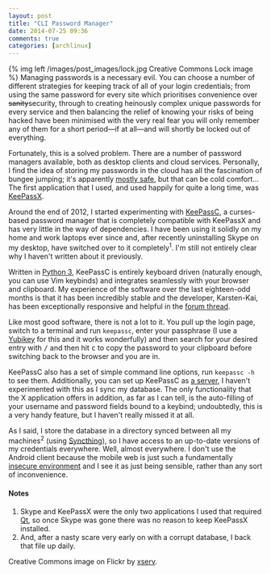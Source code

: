 ```yaml
---
layout: post
title: "CLI Password Manager"
date: 2014-07-25 09:36
comments: true
categories: [archlinux]
---
```

{% img left /images/post_images/lock.jpg Creative Commons Lock image %}
Managing passwords is a necessary evil. You can choose a number of different strategies
for keeping track of all of your login credentials; from using the same password for every
site which prioritises convenience over <strike>sanity</strike>security, through to
creating heinously complex unique passwords for every service and then balancing the relief
of knowing your risks of being hacked have been minimised with the very real fear you will
only remember any of them for a short period—if at all—and will shortly be locked out of
everything.

Fortunately, this is a solved problem. There are a number of password managers available,
both as desktop clients and cloud services. Personally, I find the idea of storing my
passwords in the cloud has all the fascination of bungee jumping; it's apparently
[mostly safe](http://en.wikipedia.org/wiki/Bungee_jumping#Safety_and_possible_injury 'Wikipedia page'),
but that can be cold comfort… The first application that I used, and used happily for 
quite a long time, was
[KeePassX](http://www.keepassx.org/ 'Homepage for KeePassX').

Around the end of 2012, I started experimenting with 
[KeePassC](http://raymontag.github.io/keepassc/ 'Homepage'), a curses-based password manager
that is completely compatible with KeePassX and has very little in the way of dependencies.
I have been using it solidly on my home and work laptops ever since and, after recently
uninstalling Skype on my desktop, have switched over to it completely<sup>1</sup>.
I'm still not entirely clear why I haven't written about it previously.

Written in [Python 3](https://www.python.org/download/releases/3.0/ 'The New Python'),
KeePassC is entirely keyboard driven (naturally enough, you can use Vim keybinds) and
integrates seamlessly with your browser and clipboard. My experience of the
software over the last eighteen-odd months is that it has been incredibly stable and
the developer, Karsten-Kai, has been exceptionally responsive and helpful in the 
[forum thread](https://bbs.archlinux.org/viewtopic.php?id=148004 'Arch BBS thread').

Like most good software, there is not a lot to it. You pull up the login page, switch 
to a terminal and run `keepassc`, enter your passphrase (I use a 
[Yubikey](http://www.yubico.com/products/yubikey-hardware/yubikey/ 'Yubico site')
for this and it works wonderfully) and then search for your desired entry with
<kbd>/</kbd> and then hit <kbd>c</kbd> to copy the password to your clipboard before
switching back to the browser and you are in. 

KeePassC also has a set of simple command line options, run `keepassc -h` to see them.
Additionally, you can set up KeePassC as 
[a server](http://raymontag.github.io/keepassc/server.html 'Server documentation'), I haven't 
experimented with this as I sync my database. The only functionality that the X application
offers in addition, as far as I can tell, is the auto-filling of your username and password
fields bound to a keybind; undoubtedly, this is a very handy feature, but I haven't
really missed it at all.

As I said, I store the database in a directory synced between all my machines<sup>2</sup> (using
[Syncthing](http://jasonwryan.com/blog/2014/05/10/syncthing/ 'Post on the same')),
so I have access to an up-to-date versions of my credentials everywhere. Well, almost
everywhere. I don't use the Android client because the mobile web is just such a
fundamentally [insecure environment](http://en.wikipedia.org/wiki/Mobile_security 'Wikipedi page')
and I see it as just being sensible, rather than any sort of inconvenience.

#### Notes
1. Skype and KeePassX were the only two applications I used that required 
[Qt](http://qt-project.org/), so once Skype was gone there was no reason to keep
KeePassX installed.
2. And, after a nasty scare very early on with a corrupt database, I back that file up
daily.

Creative Commons image on Flickr by [xserv](http://www.flickr.com/photos/xserve/368758286/ 'Licensed CC by xserv').

